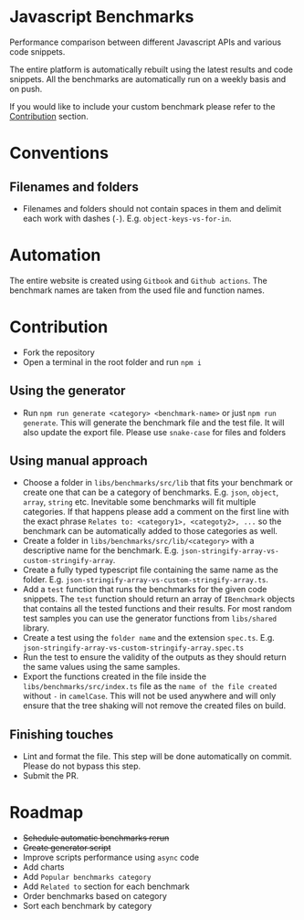 # Javascript Benchmarks

Performance comparison between different Javascript APIs and various code snippets.

The entire platform is automatically rebuilt using the latest results and code snippets.
All the benchmarks are automatically run on a weekly basis and on push.

If you would like to include your custom benchmark please refer to the [Contribution](#Contribution) section.

# Conventions

## Filenames and folders

-   Filenames and folders should not contain spaces in them and delimit each work with dashes (`-`). E.g. `object-keys-vs-for-in`.

# Automation

The entire website is created using `Gitbook` and `Github actions`.
The benchmark names are taken from the used file and function names.

# Contribution

-   Fork the repository
-   Open a terminal in the root folder and run `npm i`

## Using the generator

-   Run `npm run generate <category> <benchmark-name>` or just `npm run generate`. This will generate the benchmark file and the test file. It will also update the export file. Please use `snake-case` for files and folders

## Using manual approach

-   Choose a folder in `libs/benchmarks/src/lib` that fits your benchmark or create one that can be a category of benchmarks. E.g. `json`, `object`, `array`, `string` etc. Inevitable some benchmarks will fit multiple categories. If that happens please add a comment on the first line with the exact phrase `Relates to: <category1>, <categoty2>, ...` so the benchmark can be automatically added to those categories as well.
-   Create a folder in `libs/benchmarks/src/lib/<category>` with a descriptive name for the benchmark. E.g. `json-stringify-array-vs-custom-stringify-array`.
-   Create a fully typed typescript file containing the same name as the folder. E.g. `json-stringify-array-vs-custom-stringify-array.ts`.
-   Add a `test` function that runs the benchmarks for the given code snippets. The `test` function should return an array of `IBenchmark` objects that contains all the tested functions and their results. For most random test samples you can use the generator functions from `libs/shared` library.
-   Create a test using the `folder name` and the extension `spec.ts`. E.g. `json-stringify-array-vs-custom-stringify-array.spec.ts`
-   Run the test to ensure the validity of the outputs as they should return the same values using the same samples.
-   Export the functions created in the file inside the `libs/benchmarks/src/index.ts` file as the `name of the file created` without `-` in `camelCase`. This will not be used anywhere and will only ensure that the tree shaking will not remove the created files on build.

## Finishing touches

-   Lint and format the file. This step will be done automatically on commit. Please do not bypass this step.
-   Submit the PR.

# Roadmap

-   ~~Schedule automatic benchmarks rerun~~
-   ~~Create generator script~~
-   Improve scripts performance using `async` code
-   Add charts
-   Add `Popular benchmarks category`
-   Add `Related to` section for each benchmark
-   Order benchmarks based on category
-   Sort each benchmark by category
